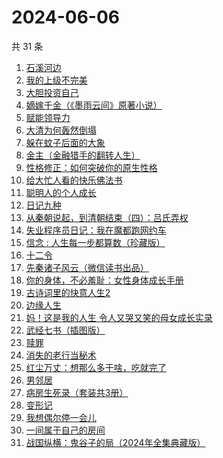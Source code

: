 # 2024-06-06

共 31 条

<!-- BEGIN WEREAD -->
<!-- 最后更新时间 2024-06-06 13:01:02 +0800 -->
1. [石溪河边](https://weread.qq.com/web/bookDetail/72532ba0813ab8ddfg010058)
1. [我的上级不完美](https://weread.qq.com/web/bookDetail/c6c32e40813ab8df4g0116c5)
1. [大胆投资自己](https://weread.qq.com/web/bookDetail/a6732090813ab7c0dg016294)
1. [嫡嫁千金（《墨雨云间》原著小说）](https://weread.qq.com/web/bookDetail/e4b325506e6660fe4bd6750)
1. [赋能领导力](https://weread.qq.com/web/bookDetail/9f8329a07169806a9f8a622)
1. [大清为何轰然倒塌](https://weread.qq.com/web/bookDetail/45e32a60813ab8dfag0107ed)
1. [躲在蚊子后面的大象](https://weread.qq.com/web/bookDetail/bfc32800813ab883bg0165f3)
1. [金主（金融猎手的翻转人生）](https://weread.qq.com/web/bookDetail/e1732f70813ab8e15g014f2c)
1. [性格修正：如何突破你的原生性格](https://weread.qq.com/web/bookDetail/f9d321b0813ab6c6cg011882)
1. [给大忙人看的快乐佛法书](https://weread.qq.com/web/bookDetail/92b32b00813ab8ba3g016193)
1. [聪明人的个人成长](https://weread.qq.com/web/bookDetail/a6932fd0813ab6f21g018afa)
1. [日记九种](https://weread.qq.com/web/bookDetail/69c325e0813ab8d8fg0163bf)
1. [从秦朝说起，到清朝结束（四）：吕氏弄权](https://weread.qq.com/web/bookDetail/46d32cc0813ab8069g012453)
1. [失业程序员日记：我在魔都跑网约车](https://weread.qq.com/web/bookDetail/80432950813ab8e38g013445)
1. [信念 : 人生每一步都算数（珍藏版）](https://weread.qq.com/web/bookDetail/9e1326b0813ab8736g0119ec)
1. [十二令](https://weread.qq.com/web/bookDetail/1d232b80813ab8dedg012bc5)
1. [先秦诸子风云（微信读书出品）](https://weread.qq.com/web/bookDetail/a4232d50813ab87c8g0131c7)
1. [你的身体，不必羞耻：女性身体成长手册](https://weread.qq.com/web/bookDetail/32c32710813ab8c4ag0167a5)
1. [古诗词里的快意人生2](https://weread.qq.com/web/bookDetail/40f322e0813ab7efeg012ca0)
1. [边缘人生](https://weread.qq.com/web/bookDetail/3bb327e0813ab8a74g01439c)
1. [妈！这是我的人生 令人又哭又笑的母女成长实录](https://weread.qq.com/web/bookDetail/f6d32160813ab7e49g012e99)
1. [武经七书（插图版）](https://weread.qq.com/web/bookDetail/831322b072140b598310d3a)
1. [赎罪](https://weread.qq.com/web/bookDetail/52b32c30813ab8e37g0173ea)
1. [消失的老行当秘术](https://weread.qq.com/web/bookDetail/2a4322e0813ab8ba1g012038)
1. [红尘万丈：想那么多干啥，吃就完了](https://weread.qq.com/web/bookDetail/b3732fb0813ab8b8ag013c5d)
1. [男邻居](https://weread.qq.com/web/bookDetail/750323e0813ab8c4bg013c1e)
1. [病房生死录（套装共3册）](https://weread.qq.com/web/bookDetail/4c632b60813ab8df3g0158f7)
1. [变形记](https://weread.qq.com/web/bookDetail/f8832a20720c40caf885237)
1. [我想偶尔停一会儿](https://weread.qq.com/web/bookDetail/57432ab0813ab7d21g018fbb)
1. [一间属于自己的房间](https://weread.qq.com/web/bookDetail/aa0327a0813ab8e07g013eb2)
1. [战国纵横：鬼谷子的局（2024年全集典藏版）](https://weread.qq.com/web/bookDetail/21132100813ab8c02g018dbc)
<!-- END WEREAD -->